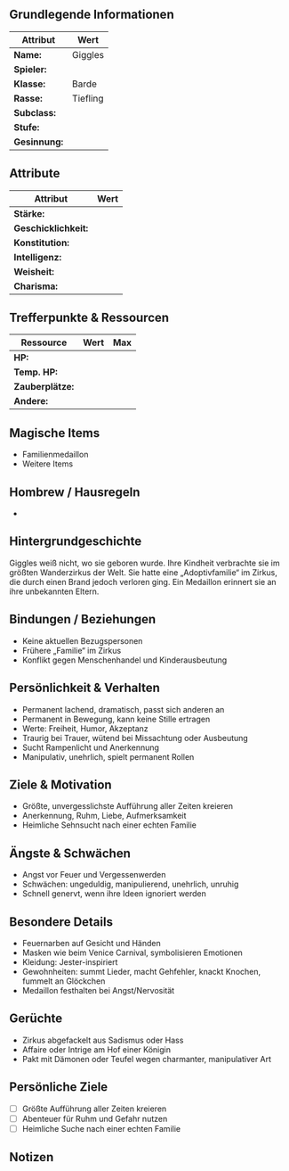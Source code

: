 
## Grundlegende Informationen

| Attribut       | Wert |
| -------------- | ---- |
| **Name:**      | Giggles |
| **Spieler:**   |        |
| **Klasse:**    | Barde  | 
| **Rasse:**     | Tiefling |
| **Subclass:**  |        |
| **Stufe:**     |        |
| **Gesinnung:** |        |

## Attribute

| Attribut              | Wert |
| --------------------- | ---- |
| **Stärke:**           |      | 
| **Geschicklichkeit:** |      |
| **Konstitution:**     |      |
| **Intelligenz:**      |      |
| **Weisheit:**         |      |
| **Charisma:**         |      |

## Trefferpunkte & Ressourcen

| Ressource            | Wert | Max |
| ------------------- | ---- | --- |
| **HP:**             |      |     |
| **Temp. HP:**       |      |     |
| **Zauberplätze:**   |      |     |
| **Andere:**         |      |     |

## Magische Items

- Familienmedaillon  
- Weitere Items  

## Hombrew / Hausregeln

-  

## Hintergrundgeschichte

Giggles weiß nicht, wo sie geboren wurde. Ihre Kindheit verbrachte sie im größten Wanderzirkus der Welt. Sie hatte eine „Adoptivfamilie“ im Zirkus, die durch einen Brand jedoch verloren ging. Ein Medaillon erinnert sie an ihre unbekannten Eltern.

## Bindungen / Beziehungen

- Keine aktuellen Bezugspersonen  
- Frühere „Familie“ im Zirkus  
- Konflikt gegen Menschenhandel und Kinderausbeutung  

## Persönlichkeit & Verhalten

- Permanent lachend, dramatisch, passt sich anderen an  
- Permanent in Bewegung, kann keine Stille ertragen
- Werte: Freiheit, Humor, Akzeptanz  
- Traurig bei Trauer, wütend bei Missachtung oder Ausbeutung  
- Sucht Rampenlicht und Anerkennung  
- Manipulativ, unehrlich, spielt permanent Rollen  

## Ziele & Motivation

- Größte, unvergesslichste Aufführung aller Zeiten kreieren  
- Anerkennung, Ruhm, Liebe, Aufmerksamkeit  
- Heimliche Sehnsucht nach einer echten Familie  

## Ängste & Schwächen

- Angst vor Feuer und Vergessenwerden  
- Schwächen: ungeduldig, manipulierend, unehrlich, unruhig  
- Schnell genervt, wenn ihre Ideen ignoriert werden  

## Besondere Details

- Feuernarben auf Gesicht und Händen  
- Masken wie beim Venice Carnival, symbolisieren Emotionen  
- Kleidung: Jester-inspiriert  
- Gewohnheiten: summt Lieder, macht Gehfehler, knackt Knochen, fummelt an Glöckchen  
- Medaillon festhalten bei Angst/Nervosität  

## Gerüchte

- Zirkus abgefackelt aus Sadismus oder Hass  
- Affaire oder Intrige am Hof einer Königin  
- Pakt mit Dämonen oder Teufel wegen charmanter, manipulativer Art  

## Persönliche Ziele

- [ ] Größte Aufführung aller Zeiten kreieren  
- [ ] Abenteuer für Ruhm und Gefahr nutzen  
- [ ] Heimliche Suche nach einer echten Familie  

## Notizen


